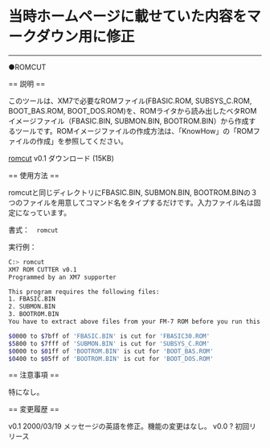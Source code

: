 # 当時ホームページに載せていた内容をマークダウン用に修正
---
●ROMCUT

== 説明 ==

このツールは、XM7で必要なROMファイル(FBASIC.ROM, SUBSYS_C.ROM, BOOT_BAS.ROM, BOOT_DOS.ROM)を、ROMライタから読み出したベタROMイメージファイル（FBASIC.BIN, SUBMON.BIN, BOOTROM.BIN）から作成するツールです。ROMイメージファイルの作成方法は、「KnowHow」の「ROMファイルの作成」を参照してください。

[romcut](bin/romcut_01.zip) v0.1 ダウンロード (15KB)

== 使用方法 ==

romcutと同じディレクトリにFBASIC.BIN, SUBMON.BIN, BOOTROM.BINの３つのファイルを用意してコマンド名をタイプするだけです。入力ファイル名は固定になっています。

書式：　`romcut`

実行例：
```sh
C:> romcut 
XM7 ROM CUTTER v0.1
Programmed by an XM7 supporter

This program requires the following files:
1. FBASIC.BIN
2. SUBMON.BIN
3. BOOTROM.BIN
You have to extract above files from your FM-7 ROM before you run this program.

$0000 to $7bff of 'FBASIC.BIN' is cut for 'FBASIC30.ROM'
$5800 to $7fff of 'SUBMON.BIN' is cut for 'SUBSYS_C.ROM'
$0000 to $01ff of 'BOOTROM.BIN' is cut for 'BOOT_BAS.ROM'
$0400 to $05ff of 'BOOTROM.BIN' is cut for 'BOOT_DOS.ROM'
```

== 注意事項 ==

特になし。

== 変更履歴 ==

v0.1	2000/03/19	メッセージの英語を修正。機能の変更はなし。
v0.0	?	初回リリース
